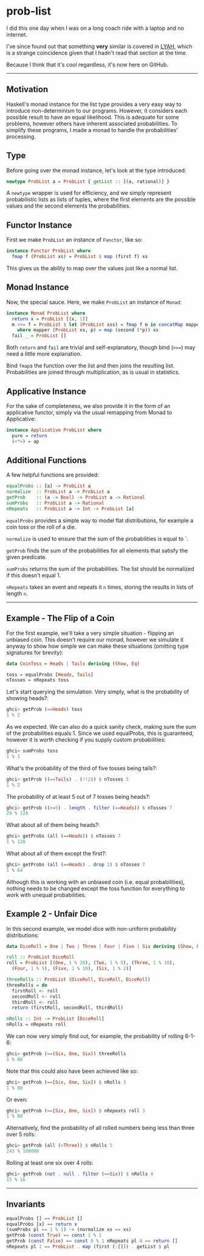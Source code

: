 prob-list
=========

I did this one day when I was on a long coach ride with a laptop and no internet.

I've since found out that something **very** similar is covered in
[LYAH](http://learnyouahaskell.com/), which is a strange coincidence given that
I hadn't read that section at the time.

Because I think that it's cool regardless, it's now here on GitHub.

* * *

Motivation
----------

Haskell's monad instance for the list type provides a very easy way to introduce
non-determinism to our programs. However, it considers each possible result to
have an equal likelihood. This is adequate for some problems, however others
have inherent associated probabilities. To simplify these programs, I made a
monad to handle the probabilities' processing.

Type
----

Before going over the monad instance, let's look at the type introduced:

```haskell
newtype ProbList a = ProbList { getList :: [(a, rational)] }
```

A `newtype` wrapper is used for efficiency, and we simply represent
probabilistic lists as lists of tuples, where the first elements are the
possible values and the second elements the probabilities.

Functor Instance
----------------

First we make `ProbList` an instance of `Functor`, like so:

```haskell
instance Functor ProbList where
  fmap f (ProbList xs) = ProbList $ map (first f) xs
```

This gives us the ability to map over the values just like a normal list.

Monad Instance
--------------

Now, the special sauce. Here, we make `ProbList` an instance of `Monad`:

```haskell
instance Monad ProbList where
  return x = ProbList [(x, 1)]
  m >>= f = ProbList $ let (ProbList xss) = fmap f m in concatMap mapper xss
    where mapper (ProbList xs, p) = map (second (*p)) xs
  fail _ = ProbList []
```

Both `return` and `fail` are trivial and self-explanatory, though bind (`>>=`)
may need a little more explanation.

Bind `fmap`s the function over the list and then joins the resulting list.
Probabilities are joined through multiplication, as is usual in statistics.

Applicative Instance
--------------------

For the sake of completeness, we also provide it in the form of an applicative
functor, simply via the usual remapping from Monad to Applicative:

```haskell
instance Applicative ProbList where
  pure = return
  (<*>) = ap
```

Additional Functions
--------------------

A few helpful functions are provided:

```haskell
equalProbs :: [a] -> ProbList a 
normalize  :: ProbList a -> ProbList a 
getProb    :: (a -> Bool) -> ProbList a -> Rational 
sumProbs   :: ProbList a -> Rational 
nRepeats   :: ProbList a -> Int -> ProbList [a] 
```

`equalProbs` provides a simple way to model flat distributions, for example
a coin toss or the roll of a die.

`normalize` is used to ensure that the sum of the probabilities is equal to `.

`getProb` finds the sum of the probabilities for all elements that satisfy
the given predicate.

`sumProbs` returns the sum of the probabilities. The list should be normalized
if this doesn't equal 1.

`nRepeats` takes an event and repeats it `n` times, storing the results in
lists of length `n`.

* * *

Example - The Flip of a Coin
----------------------------

For the first example, we'll take a very simple situation - flipping an unbiased
coin. This doesn't require our monad, however we simulate it anyway to show
how simple we can make these situations (omitting type signatures for brevity):

```haskell
data CoinToss = Heads | Tails deriving (Show, Eq)

toss = equalProbs [Heads, Tails]
nTosses = nRepeats toss
```

Let's start querying the simulation. Very simply, what is the probability
of showing heads?:

```haskell
ghci> getProb (==Heads) toss
1 % 2
```

As we expected. We can also do a quick sanity check, making sure the sum of
the probabilities equals 1. Since we used equalProbs, this is guaranteed,
however it is worth checking if you supply custom probabilities:

```haskell
ghci> sumProbs toss
1 % 1
```

What's the probability of the third of five tosses being tails?: 

```haskell
ghci> getProb ((==Tails) . (!!2)) $ nTosses 5 
1 % 2 
```

The probability of at least 5 out of 7 tosses being heads?:

```haskell
ghci> getProb ((>=5) . length . filter (==Heads)) $ nTosses 7
29 % 128
```
What about all of them being heads?:

```haskell
ghci> getProbs (all (==Heads)) $ nTosses 7
1 % 128
```

What about all of them except the first?:

```haskell
ghci> getProbs (all (==Heads) . drop 1) $ nTosses 7
1 % 64
```

Although this is working with an unbiased coin (i.e. equal probabilities),
nothing needs to be changed except the toss function for everything to work
with unequal probabilities.

Example 2 - Unfair Dice
-----------------------

In this second example, we model dice with non-uniform probability distributions: 

```haskell
data DiceRoll = One | Two | Three | Four | Five | Six deriving (Show, Eq)

roll :: ProbList DiceRoll
roll = ProbList [(One, 1 % 20), (Two, 1 % 5), (Three, 1 % 10),
  (Four, 1 % 5), (Five, 1 % 10), (Six, 1 % 2)]

threeRolls :: ProbList (DiceRoll, DiceRoll, DiceRoll)
threeRolls = do
  firstRoll <- roll
  secondRoll <- roll
  thirdRoll <- roll
  return (firstRoll, secondRoll, thirdRoll)

nRolls :: Int -> ProbList [DiceRoll]
nRolls = nRepeats roll
```

We can now very simply find out, for example, the probability of rolling 6-1-6: 

```haskell
ghci> getProb (==(Six, One, Six)) threeRolls
1 % 80
```

Note that this could also have been achieved like so:

```haskell
ghci> getProb (==[Six, One, Six]) $ nRolls 3
1 % 80
```

Or even:

```haskell
ghci> getProb (==[Six, One, Six]) $ nRepeats roll 3
1 % 80
```

Alternatively, find the probability of all rolled numbers being less than
three over 5 rolls:

```haskell
ghci> getProb (all (<Three)) $ nRolls 5
243 % 100000
```

Rolling at least one six over 4 rolls:

```haskell
ghci> getProb (not . null . filter (==Six)) $ nRolls 4 
15 % 16
```

* * *

Invariants
----------

```haskell
equalProbs [] == ProbList []
equalProbs [x] == return x
(sumProbs pl == 1 % 1) -> (normalize xs == xs)
getProb (const True) == const 1 % 1
getProb (const False) == const 0 % 1 nRepeats pl 0 == return []
nRepeats pl 1 == ProbList . map (first (:[])) . getList $ pl
```
